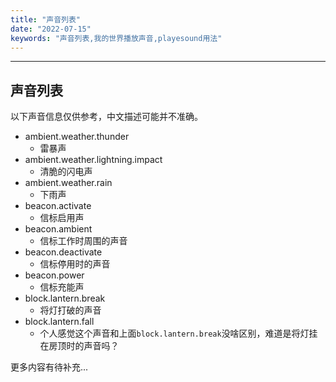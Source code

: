 ```yaml
---
title: "声音列表"
date: "2022-07-15"
keywords: "声音列表,我的世界播放声音,playesound用法"
---
```


---

## 声音列表

以下声音信息仅供参考，中文描述可能并不准确。

- ambient.weather.thunder
  - 雷暴声
- ambient.weather.lightning.impact
  - 清脆的闪电声
- ambient.weather.rain
  - 下雨声
- beacon.activate
  - 信标启用声
- beacon.ambient
  - 信标工作时周围的声音
- beacon.deactivate
  - 信标停用时的声音
- beacon.power
  - 信标充能声
- block.lantern.break
  - 将灯打破的声音
- block.lantern.fall
  - 个人感觉这个声音和上面`block.lantern.break`没啥区别，难道是将灯挂在房顶时的声音吗？

更多内容有待补充...
